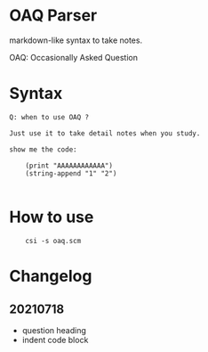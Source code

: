 # OAQ Parser

markdown-like syntax to take notes.

OAQ: Occasionally Asked Question 

# Syntax 

```txt
Q: when to use OAQ ?

Just use it to take detail notes when you study.

show me the code:

    (print "AAAAAAAAAAAA")
    (string-append "1" "2")



```


# How to use

        csi -s oaq.scm


# Changelog

## 20210718

- question heading
- indent code block





